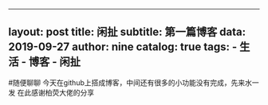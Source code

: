 
---
layout:   post
title:    闲扯
subtitle: 第一篇博客
data:     2019-09-27
author:   nine
catalog:  true
tags:
    - 生活
    - 博客
    - 闲扯
---

#随便聊聊
今天在github上搭成博客，中间还有很多的小功能没有完成，先来水一发
在此感谢柏荧大佬的分享
